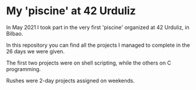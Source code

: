 # My 'piscine' at 42 Urduliz
In May 2021 I took part in the very first 'piscine' organized at 42 Urduliz, in Bilbao.

In this repository you can find all the projects I managed to complete in the 26 days we were given. 

The first two projects were on shell scripting, while the others on C programming.

Rushes were 2-day projects assigned on weekends.
